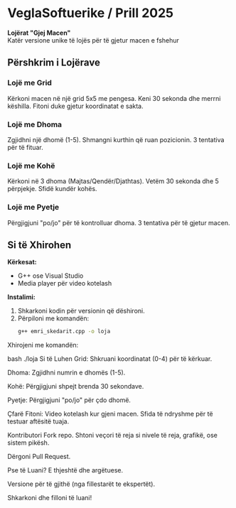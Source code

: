 # VeglaSoftuerike / Prill 2025  
**Lojërat "Gjej Macen"**  
Katër versione unike të lojës për të gjetur macen e fshehur  

## Përshkrim i Lojërave  

### Lojë me Grid  
Kërkoni macen në një grid 5x5 me pengesa. Keni 30 sekonda dhe merrni këshilla. Fitoni duke gjetur koordinatat e sakta.  

### Lojë me Dhoma  
Zgjidhni një dhomë (1-5). Shmangni kurthin që ruan pozicionin. 3 tentativa për të fituar.  

### Lojë me Kohë  
Kërkoni në 3 dhoma (Majtas/Qendër/Djathtas). Vetëm 30 sekonda dhe 5 përpjekje. Sfidë kundër kohës.  

### Lojë me Pyetje  
Përgjigjuni "po/jo" për të kontrolluar dhoma. 3 tentativa për të gjetur macen.  

## Si të Xhirohen  
**Kërkesat:**  
- G++ ose Visual Studio  
- Media player për video kotelash  

**Instalimi:**  
1. Shkarkoni kodin për versionin që dëshironi.  
2. Përpiloni me komandën:  
   ```bash
   g++ emri_skedarit.cpp -o loja
Xhirojeni me komandën:

bash
./loja
Si të Luhen
Grid: Shkruani koordinatat (0-4) për të kërkuar.

Dhoma: Zgjidhni numrin e dhomës (1-5).

Kohë: Përgjigjuni shpejt brenda 30 sekondave.

Pyetje: Përgjigjuni "po/jo" për çdo dhomë.

Çfarë Fitoni:
Video kotelash kur gjeni macen.
Sfida të ndryshme për të testuar aftësitë tuaja.

Kontributori
Fork repo.
Shtoni veçori të reja si nivele të reja, grafikë, ose sistem pikësh.

Dërgoni Pull Request.

Pse të Luani?
E thjeshtë dhe argëtuese.

Versione për të gjithë (nga fillestarët te ekspertët).

Shkarkoni dhe filloni të luani!






